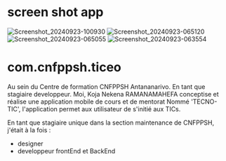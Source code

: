 # screen shot app
![Screenshot_20240923-100930](https://github.com/user-attachments/assets/ea4ff70f-b58b-461c-8e9d-083c54395b21)
![Screenshot_20240923-065120](https://github.com/user-attachments/assets/f7407271-7fb2-482d-af21-9955075f32ae)
![Screenshot_20240923-065055](https://github.com/user-attachments/assets/1ffd2892-9ce9-4dfd-9e35-b831ef6cfa96)
![Screenshot_20240923-063554](https://github.com/user-attachments/assets/8383c094-fb32-4b8f-a60f-141cec886bf2)
# com.cnfppsh.ticeo

Au sein du Centre de formation CNFPPSH Antananarivo.
En tant que stagiaire developpeur.
Moi, Koja Nekena RAMANAMAHEFA conceptise et réalise une application mobile de cours et de mentorat
Nommé 'TECNO-TIC', l'application permet aux utilisateur de s'initié aux TICs.

En tant que stagiaire unique dans la section maintenance de CNFPPSH, j'était à la fois : 
* designer
* developpeur frontEnd et BackEnd
